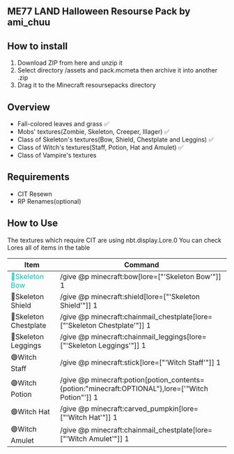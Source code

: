 ## ME77 LAND Halloween Resourse Pack by ami_chuu

## How to install
 1. Download ZIP from here and unzip it
 2. Select directory /assets and pack.mcmeta then archive it into another .zip
 4. Drag it to the Minecraft resoursepacks directory 

## Overview
  * Fall-colored leaves and grass ✅
  * Mobs' textures(Zombie, Skeleton, Creeper, Illager) ✅
  * Class of Skeleton's textures(Bow, Shield, Chestplate and Leggins) ✅
  * Class of Witch's textures(Staff, Potion, Hat and Amulet) ✅
  * Class of Vampire's textures

## Requirements
  * CIT Resewn
  * RP Renames(optional)

## How to Use
  The textures which require CIT are using nbt.display.Lore.0
  You can check Lores all of items in the table

  <table>
   <thead>
    <tr>
     <th>Item</th>
     <th>Command</th>
    </tr>
   </thead>
  <tbody>
   <tr>
    <td style="color:#00bebe">🔵Skeleton Bow</td>
    <td>/give @p minecraft:bow[lore=["'Skeleton Bow'"]] 1</td>
   </tr>
   <tr>
    <td style="color=#00bebe">🔵Skeleton Shield</td>
    <td>/give @p minecraft:shield[lore=["'Skeleton Shield'"]] 1</td>
   </tr>
   <tr>
    <td style="color=#00bebe">🔵Skeleton Chestplate</td>
    <td>/give @p minecraft:chainmail_chestplate[lore=["'Skeleton Chestplate'"]] 1</td>
   </tr>
   <tr>
    <td style="color=#00bebe">🔵Skeleton Leggings</td>
    <td>/give @p minecraft:chainmail_leggings[lore=["'Skeleton Leggings'"]] 1</td>
   </tr>
   <tr>
    <td style="color=#00bebe">🟣Witch Staff</td>
    <td>/give @p minecraft:stick[lore=["'Witch Staff'"]] 1</td>
   </tr>
   <tr>
    <td style="color=#00bebe">🟣Witch Potion</td>
    <td>/give @p minecraft:potion[potion_contents={potion:"minecraft:OPTIONAL"},lore=['"Witch Potion"']] 1</td>
   </tr>
   <tr>
    <td style="color=#00bebe">🟣Witch Hat</td>
    <td>/give @p minecraft:carved_pumpkin[lore=["'Witch Hat'"]] 1</td>
   </tr>
   <tr>
    <td style="color=#00bebe">🟣Witch Amulet</td>
    <td>/give @p minecraft:chainmail_chestplate[lore=["'Witch Amulet'"]] 1</td>
   </tr>
  </tbody>
 </table>


